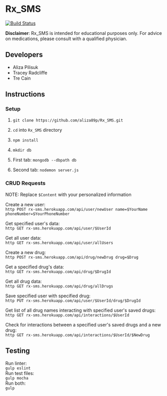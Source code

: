 # Rx_SMS

[![Build Status](https://travis-ci.org/aliza89p/Rx_SMS.svg?branch=staging)](https://travis-ci.org/aliza89p/Rx_SMS)

<b>Disclaimer</b>: Rx_SMS is intended for educational purposes only. For advice on medications, please consult with a qualified physician.

## Developers  
- Aliza Pilisuk  
- Tracey Radcliffe  
- Tre Cain  

## Instructions  
### Setup  
1. `git clone https://github.com/aliza89p/Rx_SMS.git`  

2. `cd` into `Rx_SMS` directory  

3. `npm install`  

4. `mkdir db`  

5. First tab: `mongodb --dbpath db`

6. Second tab: `nodemon server.js`   

### CRUD Requests  

NOTE: Replace ``$Content`` with your personalized information

Create a new user:  
`http POST rx-sms.herokuapp.com/api/user/newUser name=$YourName phoneNumber=$YourPhoneNumber`

Get specified user's data:  
``http GET rx-sms.herokuapp.com/api/user/$UserId``  

Get all user data:  
``http GET rx-sms.herokuapp.com/api/user/allUsers``  

Create a new drug:  
``http POST rx-sms.herokuapp.com/api/drug/newDrug drug=$Drug``  

Get a specified drug's data:  
``http GET rx-sms.herokuapp.com/api/drug/$DrugId``  

Get all drug data:  
``http GET rx-sms.herokuapp.com/api/drug/allDrugs``  

Save specified user with specified drug:  
``http PUT rx-sms.herokuapp.com/api/user/$UserId/drug/$DrugId``  

Get list of all drug names interacting with specified user's saved drugs:  
``http GET rx-sms.herokuapp.com/api/interactions/$UserId``  

Check for interactions between a specified user's saved drugs and a new drug:  
``http GET rx-sms.herokuapp.com/api/interactions/$UserId/$NewDrug``

## Testing  
Run linter:  
``gulp eslint``  
Run test files:  
``gulp mocha``  
Run both:  
``gulp``  
